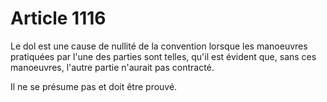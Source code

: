 # Article 1116

Le dol est une cause de nullité de la convention lorsque les manoeuvres pratiquées par l'une des parties sont telles, qu'il est évident que, sans ces manoeuvres, l'autre partie n'aurait pas contracté.

Il ne se présume pas et doit être prouvé.
